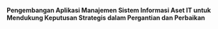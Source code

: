 **Pengembangan Aplikasi Manajemen Sistem Informasi Aset IT untuk Mendukung Keputusan Strategis dalam Pergantian dan Perbaikan**
